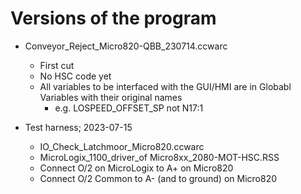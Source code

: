 # Versions of the program
- Conveyor_Reject_Micro820-QBB_230714.ccwarc
  - First cut
  - No HSC code yet
  - All variables to be interfaced with the GUI/HMI are in Globabl Variables with their original names
    - e.g. LOSPEED_OFFSET_SP not N17:1

- Test harness; 2023-07-15
  - IO_Check_Latchmoor_Micro820.ccwarc
  - MicroLogix_1100_driver_of Micro8xx_2080-MOT-HSC.RSS
  - Connect O/2 on MicroLogix to A+ on Micro820
  - Connect O/2 Common to A- (and to ground) on Micro820
